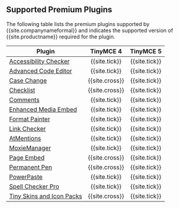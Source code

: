 ## Supported Premium Plugins

The following table lists the premium plugins supported by {{site.companynameformal}} and indicates the supported version of {{site.productname}} required for the plugin.

| Plugin                                                            | TinyMCE 4     | TinyMCE 5     |
| ----------------------------------------------------------------- | :-----------: | :-----------: |
| [Accessibility Checker]({{site.baseurl}}/plugins/a11ychecker)     | {{site.tick}} | {{site.tick}} |
| [Advanced Code Editor]({{site.baseurl}}/plugins/advcode)          | {{site.tick}} | {{site.tick}} |
| [Case Change]({{site.baseurl}}/plugins/casechange)                | {{site.cross}}| {{site.tick}} |
| [Checklist]({{site.baseurl}}/plugins/checklist)                   | {{site.cross}}| {{site.tick}} |
| [Comments]({{site.baseurl}}/plugins/comments)                     | {{site.tick}} | {{site.tick}} |
| [Enhanced Media Embed]({{site.baseurl}}/plugins/mediaembed)       | {{site.tick}} | {{site.tick}} |
| [Format Painter]({{site.baseurl}}/plugins/formatpainter)          | {{site.tick}} | {{site.tick}} |
| [Link Checker]({{site.baseurl}}/plugins/linkchecker)              | {{site.tick}} | {{site.tick}} |
| [AtMentions]({{site.baseurl}}/plugins/mentions)                     | {{site.tick}} | {{site.tick}} |
| [MoxieManager]({{site.baseurl}}/plugins/moxiemanager)             | {{site.tick}} | {{site.tick}} |
| [Page Embed]({{site.baseurl}}/plugins/pageembed)                  | {{site.cross}}| {{site.tick}} |
| [Permanent Pen]({{site.baseurl}}/plugins/permanentpen)            | {{site.cross}}| {{site.tick}} |
| [PowerPaste]({{site.baseurl}}/plugins/powerpaste)                 | {{site.tick}} | {{site.tick}} |
| [Spell Checker Pro]({{site.baseurl}}/plugins/tinymcespellchecker) | {{site.tick}} | {{site.tick}} |
| [Tiny Skins and Icon Packs]({{site.baseurl}}/enterprise/premium-skins-and-icon-packs/)|{{site.cross}}|{{site.tick}}|

